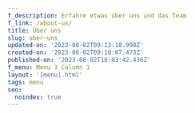 ```yaml
---
f_description: Erfahre etwas über uns und das Team
f_link: /about-us/
title: Über uns
slug: uber-uns
updated-on: '2023-08-02T09:13:18.990Z'
created-on: '2023-08-02T09:10:07.473Z'
published-on: '2023-08-02T10:03:42.436Z'
f_menu: Menu 3 Column 1
layout: '[menu].html'
tags: menu
seo:
  noindex: true
---
```




